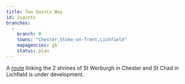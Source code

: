 ```yaml
---
title: Two Saints Way
id: 2saints
branches:
  -
    branch: 0
    towns: "Chester,Stoke-on-Trent,Lichfield"
    mapagencies: gb
    status: plan
---
```


A [route][0] linking the 2 shrines of St Werburgh in Chester and St Chad in Lichfield is under development.

[0]: http://www.twosaintsway.org.uk/